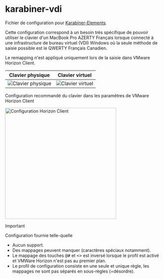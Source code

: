 # karabiner-vdi
Fichier de configuration pour [Karabiner-Elements](https://github.com/pqrs-org/Karabiner-Elements).

Cette configuration correspond à un besoin très spécifique de pouvoir utiliser le clavier d'un MacBook Pro AZERTY Français lorsque connecté à une infrastructure de bureau virtuel (VDI) Windows où la seule méthode de saisie possible est le QWERTY Français Canadien.

Le remapping n'est appliqué uniquement lors de la saisie dans VMware Horizon Client.   

| Clavier physique    | Clavier virtuel |
| -------- | ------- |
| ![Clavier physique](https://github.com/user-attachments/assets/0baebe3c-fa86-48c1-a41b-df366bd6fbb4)  | ![Clavier virtuel](https://github.com/user-attachments/assets/f9852d78-91ac-4cde-aa8a-38c03a3a3657)    |

Configuration recommandé du clavier dans les paramètres de VMware Horizon Client

<img src="https://github.com/user-attachments/assets/bd8bf813-9f28-4523-a64b-75bf6067596a" width=360 alt="Configuration Horizon Client"/>

> [!IMPORTANT]  
> Configuration fournie telle-quelle
> - Aucun support.
> - Des mappages peuvent manquer (caractères spéciaux notamment).
> -  Le mappage des touches <kbd>@#</kbd> et <kbd><></kbd> est inversé lorsque le profil est activé et VMWare Horizon n'est pas au premier plan.
> - Le profil de configuration consiste en une seule et unique règle, les mappages ne sont pas séparés en sous-règles (=désordre).
